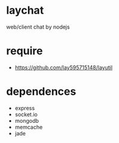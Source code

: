 laychat
=======

web/client chat by nodejs

require
=======

- https://github.com/lay595715148/layutil

dependences
=======

- express
- socket.io
- mongodb
- memcache
- jade
